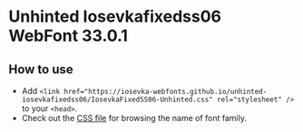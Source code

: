 # Unhinted Iosevkafixedss06 WebFont 33.0.1

## How to use

- Add `<link href="https://iosevka-webfonts.github.io/unhinted-iosevkafixedss06/IosevkaFixedSS06-Unhinted.css" rel="stylesheet" />` to your `<head>`.
- Check out the [CSS file](./IosevkaFixedSS06-Unhinted.css) for browsing the name of font family.
